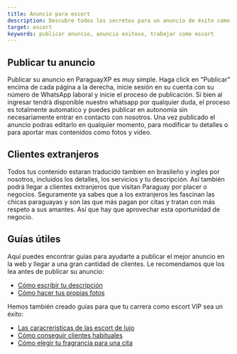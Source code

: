 ```yaml
---
title: Anuncio para escort
description: Descubre todos los secretos para un anuncio de éxito como escort VIP en Paraguay
target: escort
keywords: publicar anuncio, anuncio exitoso, trabajar como escort 
---
```

## Publicar tu anuncio
Publicar su anuncio en ParaguayXP es muy simple. Haga click en "Publicar" encima de cada página a la derecha, inicie sesión en su cuenta con su número de WhatsApp laboral y inicie el proceso de publicación.
Si bien al ingresar tendrà disponible nuestro whatsapp por qualquier duda, el proceso es totalmente automatico y puedes publicar en autonomia sin necesariamente entrar en contacto con nosotros.
Una vez publicado el anuncio podras editarlo en qualquier momento, para modificar tu detalles o para aportar mas contenidos como fotos y video.

## Clientes extranjeros
Todos tus contenido estaran traducido tambien en brasileño y ingles por nosotros, incluidos los detalles, los servicios y tu descripción.
Así también podrá llegar a clientes extranjeros que visitan Paraguay por placer o negocios. Seguramente ya sabes que a los extranjeros les fascinan las chicas paraguayas y son las que más pagan por citas y tratan con más respeto a sus amantes. Así que hay que aprovechar esta oportunidad de negocio.

## Guías útiles
 Aquí puedes encontrar guías para ayudarte a publicar el mejor anuncio en la web y llegar a una gran cantidad de clientes. Le recomendamos que los lea antes de publicar su anuncio:
- [Cómo escribir tu descripción](/es/blog/descripcion-escort-vip)
- [Cómo hacer tus propias fotos](/es/blog/fotos-escort-vip)
 
Hemos también creado guías para que tu carrera como escort VIP sea un éxito:
- [Las caracreristicas de las escort de lujo](/es/blog/caracteristicas-escorts-lujo)
- [Cómo conseguir clientes habituales](/es/blog/clientes-para-toda-la-vida)
- [Cómo elegir tu fragrancia para una cita](/es/blog/poder-fragancias)

